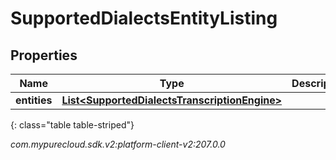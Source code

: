 # SupportedDialectsEntityListing


## Properties

| Name | Type | Description | Notes |
| ------------ | ------------- | ------------- | ------------- |
| **entities** | [**List&lt;SupportedDialectsTranscriptionEngine&gt;**](SupportedDialectsTranscriptionEngine) |  |  [optional] |
{: class="table table-striped"}




_com.mypurecloud.sdk.v2:platform-client-v2:207.0.0_
